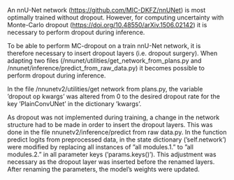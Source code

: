An nnU-Net network (https://github.com/MIC-DKFZ/nnUNet) is most optimally trained without dropout. 
However, for computing uncertainty with Monte-Carlo dropout (https://doi.org/10.48550/arXiv.1506.02142) it is necessary to perform dropout during inference. 

To be able to perform MC-dropout on a train nnU-Net network, it is therefore necessary to insert dropout layers (i.e. dropout surgery). 
When adapting two files (/nnunet/utilities/get_network_from_plans.py and /nnunet/inference/predict_from_raw_data.py) it becomes possible to perform dropout during inference. 

In the file /nnunetv2/utilities/get network from plans.py, the variable ’dropout op kwargs’ was altered from 0 to the desired dropout rate for the key ’PlainConvUNet’ in the dictionary ’kwargs’. 

As dropout was not implemented during training, a change in the network structure had to be made in order to insert the dropout layers. This was done in the file nnunetv2/inference/predict from raw data.py. 
In the function predict logits from preprocessed data, in the state dictionary (’self.network’) were modified by replacing all instances of ”all modules.1.” to ”all modules.2.” in all parameter keys (’params.keys()’). This adjustment was necessary as the dropout layer was inserted
before the renamed layers. After renaming the parameters, the model’s weights were updated.
